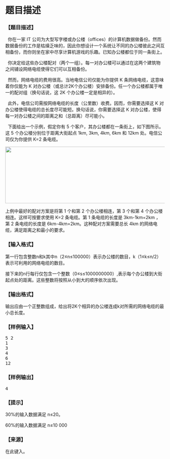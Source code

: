 # 题目描述


<h3>
【题目描述】
</h3>
<p>
  你在一家 IT 公司为大型写字楼或办公楼（offices）的计算机数据做备份。然而数据备份的工作是枯燥乏味的，因此你想设计一个系统让不同的办公楼彼此之间互相备份，而你则坐在家中尽享计算机游戏的乐趣。已知办公楼都位于同一条街上。
</p>
<p>
  你决定给这些办公楼配对（两个一组）。每一对办公楼可以通过在这两个建筑物之间铺设网络电缆使得它们可以互相备份。
</p>
<p>
  然而，网络电缆的费用很高。当地电信公司仅能为你提供 K 条网络电缆，这意味着你仅能为 K 对办公楼（或总计2K个办公楼）安排备份。任一个办公楼都属于唯一的配对组（换句话说，这 2K 个办公楼一定是相异的）。
</p>
<p>
  此外，电信公司需按网络电缆的长度（公里数）收费。因而，你需要选择这 K 对办公楼使得电缆的总长度尽可能短。换句话说，你需要选择这 K 对办公楼，使得每一对办公楼之间的距离之和（总距离）尽可能小。
</p>
<p>
  下面给出一个示例，假定你有 5 个客户，其办公楼都在一条街上，如下图所示。这 5 个办公楼分别位于距离大街起点 1km, 3km, 4km, 6km 和 12km 处。电信公司仅为你提供 K=2 条电缆。
</p>
<p>
<img src="https://www.lydsy.com/JudgeOnline/upload/201604/1111.png" width="528" height="179" alt=""/> 
</p>
<p>
上例中最好的配对方案是将第 1 个和第 2 个办公楼相连，第 3 个和第 4 个办公楼相连。这样可按要求使用 K=2 条电缆。第 1 条电缆的长度是 3km-1km=2km ，第 2 条电缆的长度是 6km-4km=2km。这种配对方案需要总长 4km 的网络电缆，满足距离之和最小的要求。
</p>
<h3>
【输入格式】
</h3>
<p>
第一行包含整数n和k其中n（2≤n≤100000）表示办公楼的数目，k（1≤k≤n/2）表示可利用的网络电缆的数目。
</p>
<p>
接下来的n行每行仅包含一个整数（0≤s≤1000000000）,表示每个办公楼到大街起点处的距离。这些整数将按照从小到大的顺序依次出现。
</p>
<h3>
【输出格式】
</h3>
<p>
输出应由一个正整数组成，给出将2K个相异的办公楼连成k对所需的网络电缆的最小总长度。
</p>
<h3>
【样例输入】
</h3>
<pre>5 2
1
3
4
6
12
</pre>
<h3>
【样例输出】
</h3>
<pre>4</pre>
<h3>
【提示】
</h3>
<p>
30%的输入数据满足 n≤20。
</p>
<p>
60%的输入数据满足 n≤10 000
</p>
<h3>
【来源】
</h3>
<p>
在此键入。
</p>
